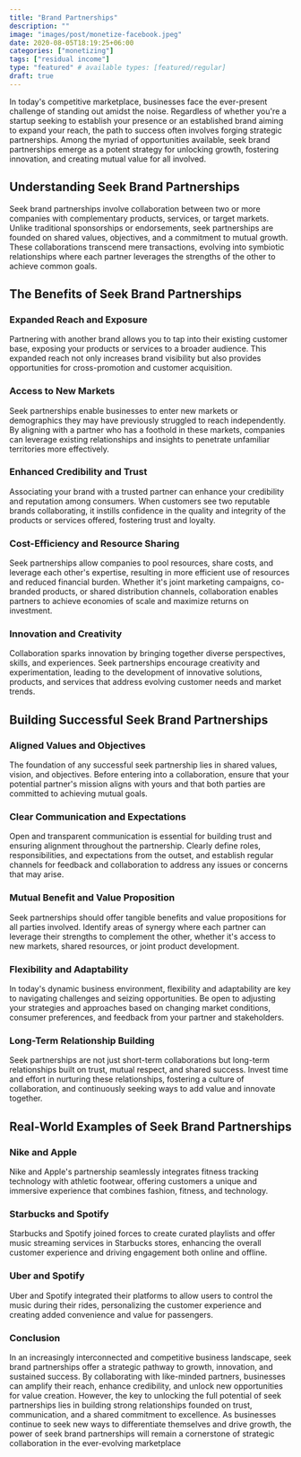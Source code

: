 ```yaml
---
title: "Brand Partnerships"
description: ""
image: "images/post/monetize-facebook.jpeg"
date: 2020-08-05T18:19:25+06:00
categories: ["monetizing"]
tags: ["residual income"]
type: "featured" # available types: [featured/regular]
draft: true
---
```


In today's competitive marketplace, businesses face the ever-present challenge of standing out amidst the noise. Regardless of whether you're a startup seeking to establish your presence or an established brand aiming to expand your reach, the path to success often involves forging strategic partnerships. Among the myriad of opportunities available, seek brand partnerships emerge as a potent strategy for unlocking growth, fostering innovation, and creating mutual value for all involved.

## Understanding Seek Brand Partnerships

Seek brand partnerships involve collaboration between two or more companies with complementary products, services, or target markets. Unlike traditional sponsorships or endorsements, seek partnerships are founded on shared values, objectives, and a commitment to mutual growth. These collaborations transcend mere transactions, evolving into symbiotic relationships where each partner leverages the strengths of the other to achieve common goals.

## The Benefits of Seek Brand Partnerships

### Expanded Reach and Exposure

Partnering with another brand allows you to tap into their existing customer base, exposing your products or services to a broader audience. This expanded reach not only increases brand visibility but also provides opportunities for cross-promotion and customer acquisition.

### Access to New Markets

Seek partnerships enable businesses to enter new markets or demographics they may have previously struggled to reach independently. By aligning with a partner who has a foothold in these markets, companies can leverage existing relationships and insights to penetrate unfamiliar territories more effectively.

### Enhanced Credibility and Trust

Associating your brand with a trusted partner can enhance your credibility and reputation among consumers. When customers see two reputable brands collaborating, it instills confidence in the quality and integrity of the products or services offered, fostering trust and loyalty.

### Cost-Efficiency and Resource Sharing

Seek partnerships allow companies to pool resources, share costs, and leverage each other's expertise, resulting in more efficient use of resources and reduced financial burden. Whether it's joint marketing campaigns, co-branded products, or shared distribution channels, collaboration enables partners to achieve economies of scale and maximize returns on investment.

### Innovation and Creativity

Collaboration sparks innovation by bringing together diverse perspectives, skills, and experiences. Seek partnerships encourage creativity and experimentation, leading to the development of innovative solutions, products, and services that address evolving customer needs and market trends.

## Building Successful Seek Brand Partnerships

### Aligned Values and Objectives

The foundation of any successful seek partnership lies in shared values, vision, and objectives. Before entering into a collaboration, ensure that your potential partner's mission aligns with yours and that both parties are committed to achieving mutual goals.

### Clear Communication and Expectations

Open and transparent communication is essential for building trust and ensuring alignment throughout the partnership. Clearly define roles, responsibilities, and expectations from the outset, and establish regular channels for feedback and collaboration to address any issues or concerns that may arise.

### Mutual Benefit and Value Proposition

Seek partnerships should offer tangible benefits and value propositions for all parties involved. Identify areas of synergy where each partner can leverage their strengths to complement the other, whether it's access to new markets, shared resources, or joint product development.

### Flexibility and Adaptability

In today's dynamic business environment, flexibility and adaptability are key to navigating challenges and seizing opportunities. Be open to adjusting your strategies and approaches based on changing market conditions, consumer preferences, and feedback from your partner and stakeholders.

### Long-Term Relationship Building

Seek partnerships are not just short-term collaborations but long-term relationships built on trust, mutual respect, and shared success. Invest time and effort in nurturing these relationships, fostering a culture of collaboration, and continuously seeking ways to add value and innovate together.

## Real-World Examples of Seek Brand Partnerships

### Nike and Apple

Nike and Apple's partnership seamlessly integrates fitness tracking technology with athletic footwear, offering customers a unique and immersive experience that combines fashion, fitness, and technology.

### Starbucks and Spotify

Starbucks and Spotify joined forces to create curated playlists and offer music streaming services in Starbucks stores, enhancing the overall customer experience and driving engagement both online and offline.

### Uber and Spotify

Uber and Spotify integrated their platforms to allow users to control the music during their rides, personalizing the customer experience and creating added convenience and value for passengers.

### Conclusion

In an increasingly interconnected and competitive business landscape, seek brand partnerships offer a strategic pathway to growth, innovation, and sustained success. By collaborating with like-minded partners, businesses can amplify their reach, enhance credibility, and unlock new opportunities for value creation. However, the key to unlocking the full potential of seek partnerships lies in building strong relationships founded on trust, communication, and a shared commitment to excellence. As businesses continue to seek new ways to differentiate themselves and drive growth, the power of seek brand partnerships will remain a cornerstone of strategic collaboration in the ever-evolving marketplace
